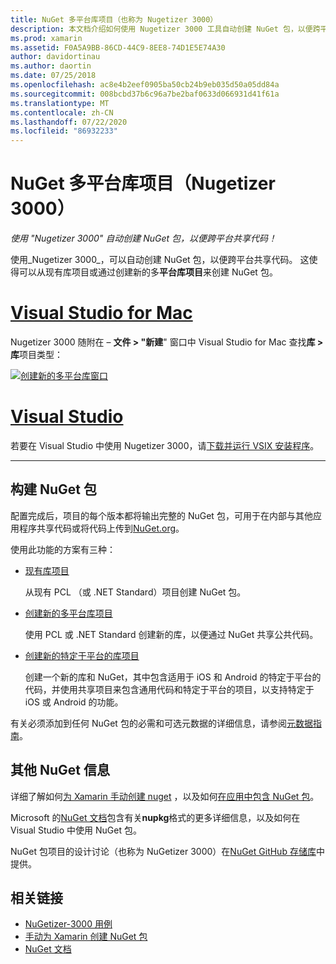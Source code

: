 ```yaml
---
title: NuGet 多平台库项目（也称为 Nugetizer 3000）
description: 本文档介绍如何使用 Nugetizer 3000 工具自动创建 NuGet 包，以便跨平台共享代码。
ms.prod: xamarin
ms.assetid: F0A5A9BB-86CD-44C9-8EE8-74D1E5E74A30
author: davidortinau
ms.author: daortin
ms.date: 07/25/2018
ms.openlocfilehash: ac8e4b2eef0905ba50cb24b9eb035d50a05dd84a
ms.sourcegitcommit: 008bcbd37b6c96a7be2baf0633d066931d41f61a
ms.translationtype: MT
ms.contentlocale: zh-CN
ms.lasthandoff: 07/22/2020
ms.locfileid: "86932233"
---
```

# <a name="nuget-multiplatform-library-projects-nugetizer-3000"></a>NuGet 多平台库项目（Nugetizer 3000）

_使用 "Nugetizer 3000" 自动创建 NuGet 包，以便跨平台共享代码！_

使用_Nugetizer 3000_，可以自动创建 NuGet 包，以便跨平台共享代码。 这使得可以从现有库项目或通过创建新的多**平台库项目**来创建 NuGet 包。

# <a name="visual-studio-for-mac"></a>[Visual Studio for Mac](#tab/macos)

Nugetizer 3000 随附在 &ndash; **文件 > "新建**" 窗口中 Visual Studio for Mac 查找**库 > 库**项目类型：

[![创建新的多平台库窗口](images/mulitplatform-library-sml.png)](images/mulitplatform-library.png#lightbox)

# <a name="visual-studio"></a>[Visual Studio](#tab/windows)

若要在 Visual Studio 中使用 Nugetizer 3000，请[下载并运行 VSIX 安装程序](https://bit.ly/nugetizer-2017)。

-----

## <a name="building-nuget-packages"></a>构建 NuGet 包

配置完成后，项目的每个版本都将输出完整的 NuGet 包，可用于在内部与其他应用程序共享代码或将代码上传到[NuGet.org](https://www.nuget.org)。

使用此功能的方案有三种：

- [现有库项目](existing-library.md)

  从现有 PCL （或 .NET Standard）项目创建 NuGet 包。

- [创建新的多平台库项目](single-codebase.md)

  使用 PCL 或 .NET Standard 创建新的库，以便通过 NuGet 共享公共代码。

- [创建新的特定于平台的库项目](platform-specific.md)

  创建一个新的库和 NuGet，其中包含适用于 iOS 和 Android 的特定于平台的代码，并使用共享项目来包含通用代码和特定于平台的项目，以支持特定于 iOS 或 Android 的功能。

有关必须添加到任何 NuGet 包的必需和可选元数据的详细信息，请参阅[元数据指南](metadata.md)。

## <a name="further-nuget-information"></a>其他 NuGet 信息

详细了解如何[为 Xamarin 手动创建 nuget](~/cross-platform/app-fundamentals/nuget-manual.md) ，以及如何[在应用中包含 NuGet 包](https://docs.microsoft.com/visualstudio/mac/nuget-walkthrough)。

Microsoft 的[NuGet 文档](https://docs.microsoft.com/nuget/)包含有关**nupkg**格式的更多详细信息，以及如何在 Visual Studio 中使用 NuGet 包。

NuGet 包项目的设计讨论（也称为 NuGetizer 3000）在[NuGet GitHub 存储库](https://github.com/NuGet/Home/wiki/NuGetizer-3000)中提供。

## <a name="related-links"></a>相关链接

- [NuGetizer-3000 用例](https://github.com/NuGet/Home/wiki/NuGetizer-Core-Scenarios)
- [手动为 Xamarin 创建 NuGet 包](~/cross-platform/app-fundamentals/nuget-manual.md)
- [NuGet 文档](https://docs.microsoft.com/nuget/)
